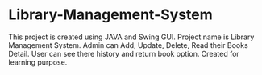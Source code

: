 # Library-Management-System
This project is created using JAVA and Swing GUI. Project name is Library Management System. Admin can Add, Update, Delete, Read their Books Detail. User can see there history and return book option. Created for learning purpose.
